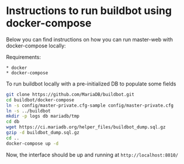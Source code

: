 # Instructions to run buildbot using docker-compose

Below you can find instructions on how you can run master-web with docker-compose
locally:

Requirements:

```
* docker
* docker-compose
```

To run buildbot locally with a pre-initialized DB to populate some fields

```bash
git clone https://github.com/MariaDB/buildbot.git
cd buildbot/docker-compose
ln -s config/master-private.cfg-sample config/master-private.cfg
ln -s ../buildbot
mkdir -p logs db mariadb/tmp
cd db
wget https://ci.mariadb.org/helper_files/buildbot_dump.sql.gz
gzip -d buildbot_dump.sql.gz
cd ..
docker-compose up -d
```

Now, the interface should be up and running at `http://localhost:8010/`
